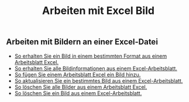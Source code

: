 ﻿---
title: Arbeiten mit Excel Bild
second_title: Documen
linktitle: Bild
type: docs
url: /de/pictures/
aliases: [/working-with-pictures/]
keywords: Working with picture on an Excel worksheet
description: So funktionieren Aspose.Cells Cloud REST APIs mit Bildern in einem Excel-Arbeitsblatt. SDK unterstützt verschiedene Entwicklungssprachen. Dazu gehören Android, C#, Go, Java, NodeJS, Perl, PHP, Python, Ruby und Swift
weight: 100
kwords: Excel, Office Cloud, REST API, Tabellenkalkulation, PDF, CSV, Json, Markdown, Bilder
---
## Arbeiten mit Bildern an einer Excel-Datei

- [So erhalten Sie ein Bild in einem bestimmten Format aus einem Arbeitsblatt Excel.](/cells/de/pictures/get/)
- [So erhalten Sie alle Bildinformationen aus einem Excel-Arbeitsblatt.](/cells/de/pictures/get-all/)
- [So fügen Sie einem Arbeitsblatt Excel ein Bild hinzu.](/cells/de/pictures/add/)
- [So aktualisieren Sie ein bestimmtes Bild aus einem Excel-Arbeitsblatt.](/cells/de/pictures/update/)
- [So löschen Sie alle Bilder aus einem Arbeitsblatt Excel.](/cells/de/pictures/clear/)
- [So löschen Sie ein Bild aus einem Excel-Arbeitsblatt.](/cells/de/pictures/delete/)
